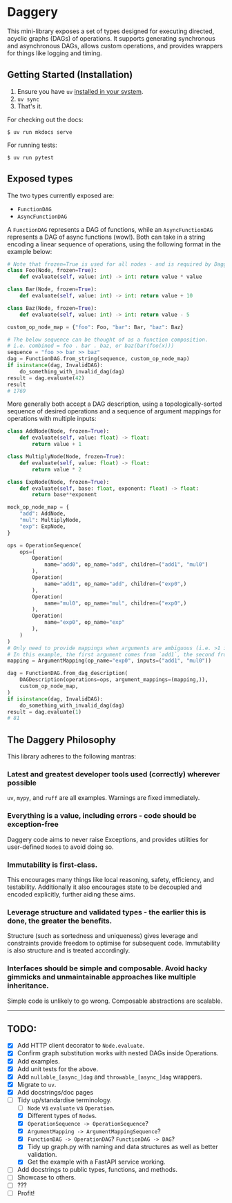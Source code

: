 # Daggery

This mini-library exposes a set of types designed for executing directed, acyclic graphs (DAGs) of operations. It supports generating synchronous and asynchronous DAGs, allows custom operations, and provides wrappers for things like logging and timing.

## Getting Started (Installation)

1. Ensure you have `uv` [installed in your system](https://docs.astral.sh/uv/getting-started/installation/).
2. `uv sync`
3. That's it.

For checking out the docs:

```
$ uv run mkdocs serve
```

For running tests:

```
$ uv run pytest
```

## Exposed types

The two types currently exposed are:

* `FunctionDAG`
* `AsyncFunctionDAG`

A `FunctionDAG` represents a DAG of functions, while an `AsyncFunctionDAG` represents a DAG of async functions (wow!). Both can take in a string encoding a linear sequence of operations, using the following format in the example below:

```python
# Note that frozen=True is used for all nodes - and is required by Daggery.
class Foo(Node, frozen=True):
    def evaluate(self, value: int) -> int: return value * value

class Bar(Node, frozen=True):
    def evaluate(self, value: int) -> int: return value + 10

class Baz(Node, frozen=True):
    def evaluate(self, value: int) -> int: return value - 5

custom_op_node_map = {"foo": Foo, "bar": Bar, "baz": Baz}

# The below sequence can be thought of as a function composition.
# i.e. combined = foo . bar . baz, or baz(bar(foo(x)))
sequence = "foo >> bar >> baz"
dag = FunctionDAG.from_string(sequence, custom_op_node_map)
if isinstance(dag, InvalidDAG):
    do_something_with_invalid_dag(dag)
result = dag.evaluate(42)
result
# 1769
```

More generally both accept a DAG description, using a topologically-sorted sequence of desired operations and a sequence of argument mappings for operations with multiple inputs:

```python
class AddNode(Node, frozen=True):
    def evaluate(self, value: float) -> float:
        return value + 1

class MultiplyNode(Node, frozen=True):
    def evaluate(self, value: float) -> float:
        return value * 2

class ExpNode(Node, frozen=True):
    def evaluate(self, base: float, exponent: float) -> float:
        return base**exponent

mock_op_node_map = {
    "add": AddNode,
    "mul": MultiplyNode,
    "exp": ExpNode,
}

ops = OperationSequence(
    ops=(
        Operation(
            name="add0", op_name="add", children=("add1", "mul0")
        ),
        Operation(
            name="add1", op_name="add", children=("exp0",)
        ),
        Operation(
            name="mul0", op_name="mul", children=("exp0",)
        ),
        Operation(
            name="exp0", op_name="exp"
        ),
    )
)
# Only need to provide mappings when arguments are ambiguous (i.e. >1 input).
# In this example, the first argument comes from `add1`, the second from `mul0`.
mapping = ArgumentMapping(op_name="exp0", inputs=("add1", "mul0"))

dag = FunctionDAG.from_dag_description(
    DAGDescription(operations=ops, argument_mappings=(mapping,)),
    custom_op_node_map,
)
if isinstance(dag, InvalidDAG):
    do_something_with_invalid_dag(dag)
result = dag.evaluate(1)
# 81
```

## The Daggery Philosophy

This library adheres to the following mantras:

### Latest and greatest developer tools used (correctly) wherever possible

`uv`, `mypy`, and `ruff` are all examples. Warnings are fixed immediately.

### Everything is a value, including errors - code should be exception-free

Daggery code aims to never raise Exceptions, and provides utilities for user-defined `Node`s to avoid doing so.

### Immutability is first-class.

This encourages many things like local reasoning, safety, efficiency, and testability. Additionally it also encourages state to be decoupled and encoded explicitly, further aiding these aims.

### Leverage structure and validated types - the earlier this is done, the greater the benefits.

Structure (such as sortedness and uniqueness) gives leverage and constraints provide freedom to optimise for subsequent code. Immutability is also structure and is treated accordingly.

### Interfaces should be simple and composable. Avoid hacky gimmicks and unmaintainable approaches like multiple inheritance.

Simple code is unlikely to go wrong. Composable abstractions are scalable.

--------

## TODO:

- [X] Add HTTP client decorator to `Node.evaluate`.
- [X] Confirm graph substitution works with nested DAGs inside Operations.
- [X] Add examples.
- [X] Add unit tests for the above.
- [X] Add `nullable_[async_]dag` and `throwable_[async_]dag` wrappers.
- [X] Migrate to `uv`.
- [X] Add docstrings/doc pages
- [ ] Tidy up/standardise terminology.
    - [ ] `Node` vs `evaluate` vs `Operation`.
    - [X] Different types of `Node`s.
    - [X] `OperationSequence -> OperationSequence`?
    - [X] `ArgumentMapping -> ArgumentMappingSequence`?
    - [X] `FunctionDAG -> OperationDAG`? `FunctionDAG -> DAG`?
    - [X] Tidy up graph.py with naming and data structures as well as better validation.
    - [X] Get the example with a FastAPI service working.
- [ ] Add docstrings to public types, functions, and methods.
- [ ] Showcase to others.
- [ ] ???
- [ ] Profit!
